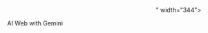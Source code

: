 <img href="https://id.m.wikipedia.org/wiki/Berkas:Google_Gemini_logo.svg" width="344"/>" width="344">
<p></p>AI Web with Gemini</p>
